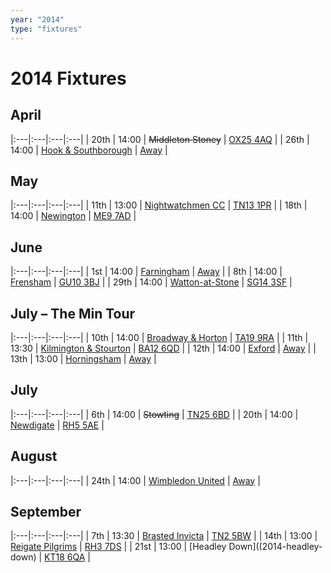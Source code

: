 ```yaml
---
year: "2014"
type: "fixtures"
---
```


# 2014 Fixtures

## April

|:---|:---|:---|:---|
| 20th | 14:00 | <del>Middleton Stoney</del> | [OX25 4AQ](https//goo.gl/maps/2oHFhgW7cVt) |
| 26th | 14:00 | [Hook & Southborough](2014-hook-and-southborough) | [Away](https://goo.gl/maps/VlJHS) |

## May

|:---|:---|:---|:---|
| 11th | 13:00 | [Nightwatchmen CC](2014-nightwatchmen) | [TN13 1PR](https://goo.gl/maps/JefoWDSusHs) |
| 18th | 14:00 | [Newington](2014-newington) | [ME9 7AD](https://goo.gl/maps/KKqTC) |

## June

|:---|:---|:---|:---|
| 1st | 14:00 | [Farningham](2014-farningham) | [Away]() |
| 8th | 14:00 | [Frensham](2014-frensham) | [GU10 3BJ](https//goo.gl/maps/xBUZvPU1vnK2) |
| 29th | 14:00 | [Watton-at-Stone](2014-watton-at-stone) | [SG14 3SF](https://goo.gl/maps/2oHFhgW7cVt) |

## July – The Min Tour

|:---|:---|:---|:---|
| 10th | 14:00 | [Broadway & Horton](2014-broadway-and-horton) | [TA19 9RA](https//goo.gl/maps/hVamJL8if6v) |
| 11th | 13:30 | [Kilmington & Stourton](2015-kilmington-and-stourton) | [BA12 6QD](https://goo.gl/maps/6q53XChZh9A2) |
| 12th | 14:00 | [Exford](2014-exford) | [Away](https://goo.gl/maps/bwQRa9B88LK6vCh66) |
| 13th | 13:00 | [Horningsham](2014-horningsham) | [Away](https://goo.gl/maps/VgYPJsp3uXvpTPv97) |

## July

|:---|:---|:---|:---|
| 6th | 14:00 | <del>Stowting</del> | [TN25 6BD](https//goo.gl/maps/5KNmaMe6Wb422) |
| 20th | 14:00 | [Newdigate](2014-newdigate) | [RH5 5AE](http://goo.gl/maps/2RKzj) |


## August

|:---|:---|:---|:---|
| 24th | 14:00 | [Wimbledon United](2014-wimbledon-united) | [Away]() |


## September

|:---|:---|:---|:---|
| 7th | 13:30 | [Brasted Invicta](2014-brasted-invicta) | [TN2 5BW](http://maps.apple.com/?q=51.122742,0.285469&sspn=0.007606,0.014852&sll=51.122742,0.285469) |
| 14th | 13:00 | [Reigate Pilgrims](2014-reigate-pilgrims) | [RH3 7DS](https//goo.gl/maps/APtKSjuaQ5v) |
| 21st | 13:00 | [Headley Down]((2014-headley-down) | [KT18 6QA](https://goo.gl/maps/pn4ojVfCN722) |
